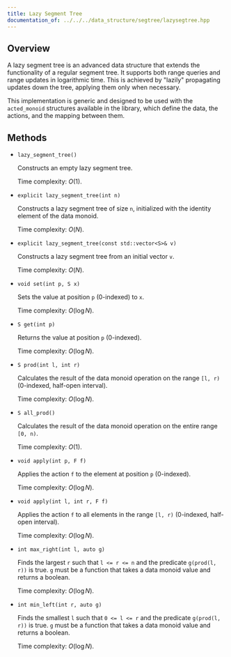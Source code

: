 ```yaml
---
title: Lazy Segment Tree
documentation_of: ../../../data_structure/segtree/lazysegtree.hpp
---
```


## Overview

A lazy segment tree is an advanced data structure that extends the functionality of a regular segment tree. It supports both range queries and range updates in logarithmic time. This is achieved by "lazily" propagating updates down the tree, applying them only when necessary.

This implementation is generic and designed to be used with the `acted_monoid` structures available in the library, which define the data, the actions, and the mapping between them.

## Methods

* `lazy_segment_tree()`

    Constructs an empty lazy segment tree.

    Time complexity: $O(1)$.

* `explicit lazy_segment_tree(int n)`

    Constructs a lazy segment tree of size `n`, initialized with the identity element of the data monoid.

    Time complexity: $O(N)$.

* `explicit lazy_segment_tree(const std::vector<S>& v)`

    Constructs a lazy segment tree from an initial vector `v`.

    Time complexity: $O(N)$.

* `void set(int p, S x)`

    Sets the value at position `p` (0-indexed) to `x`.

    Time complexity: $O(\log N)$.

* `S get(int p)`

    Returns the value at position `p` (0-indexed).

    Time complexity: $O(\log N)$.

* `S prod(int l, int r)`

    Calculates the result of the data monoid operation on the range `[l, r)` (0-indexed, half-open interval).

    Time complexity: $O(\log N)$.

* `S all_prod()`

    Calculates the result of the data monoid operation on the entire range `[0, n)`.

    Time complexity: $O(1)$.

* `void apply(int p, F f)`

    Applies the action `f` to the element at position `p` (0-indexed).

    Time complexity: $O(\log N)$.

* `void apply(int l, int r, F f)`

    Applies the action `f` to all elements in the range `[l, r)` (0-indexed, half-open interval).

    Time complexity: $O(\log N)$.

* `int max_right(int l, auto g)`

    Finds the largest `r` such that `l <= r <= n` and the predicate `g(prod(l, r))` is true. `g` must be a function that takes a data monoid value and returns a boolean.

    Time complexity: $O(\log N)$.

* `int min_left(int r, auto g)`

    Finds the smallest `l` such that `0 <= l <= r` and the predicate `g(prod(l, r))` is true. `g` must be a function that takes a data monoid value and returns a boolean.

    Time complexity: $O(\log N)$.
